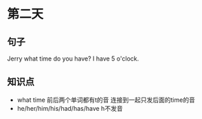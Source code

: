 # 第二天

## 句子
Jerry what time do you have?
I have 5 o'clock.

## 知识点

- what time 前后两个单词都有t的音 连接到一起只发后面的time的音
- he/her/him/his/had/has/have h不发音